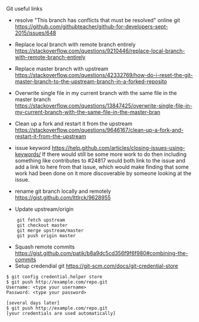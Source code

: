 Git useful links

* resolve "This branch has conflicts that must be resolved" online git https://github.com/githubteacher/github-for-developers-sept-2015/issues/648

* Replace local branch with remote branch entirely https://stackoverflow.com/questions/9210446/replace-local-branch-with-remote-branch-entirely

* Replace master branch with upstream https://stackoverflow.com/questions/42332769/how-do-i-reset-the-git-master-branch-to-the-upstream-branch-in-a-forked-reposito

* Overwrite single file in my current branch with the same file in the master branch https://stackoverflow.com/questions/13847425/overwrite-single-file-in-my-current-branch-with-the-same-file-in-the-master-bran

* Clean up a fork and restart it from the upstream https://stackoverflow.com/questions/9646167/clean-up-a-fork-and-restart-it-from-the-upstream

* issue keyword  https://help.github.com/articles/closing-issues-using-keywords/
 If there would still be some more work to do then including something like contributes to #24817 would both link to the issue and add a link to here from that issue, which would make finding that some work had been done on it more discoverable by someone looking at the issue.

* rename git branch locally and remotely https://gist.github.com/lttlrck/9628955

* Update upstream/origin
```
    git fetch upstream
    git checkout master
    git merge upstream/master
    git push origin master
```
* Squash remote commits https://gist.github.com/patik/b8a9dc5cd356f9f6f980#combining-the-commits
* Setup credendial git https://git-scm.com/docs/git-credential-store
```
$ git config credential.helper store
$ git push http://example.com/repo.git
Username: <type your username>
Password: <type your password>

[several days later]
$ git push http://example.com/repo.git
[your credentials are used automatically]
```

